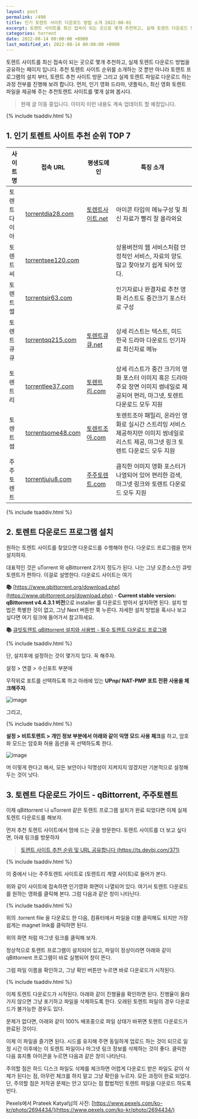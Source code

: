 ```yaml
---
layout: post
permalink: /490
title: 인기 토렌트 사이트 다운로드 방법 소개 2022-08-01
excerpt: 토렌트 사이트를 최신 접속이 되는 곳으로 몇개 추천하고, 실제 토렌트 다운로드 방법을 공유하는 페이지 입니다.
categories: torrent
date: 2022-08-14 00:00:00 +0900
last_modified_at: 2022-08-14 00:00:00 +0900
---
```


토렌트 사이트를 최신 접속이 되는 곳으로 몇개 추천하고, 실제 토렌트 다운로드 방법을 공유하는 페이지 입니다. 추천 토렌트 사이트 순위를 소개하는 것 뿐만 아니라 토렌트 프로그램의 설치 부터, 토렌트 추천 사이트 방문 그리고 실제 토렌트 파일로 다운로드 하는 과정 전부를 진행해 보려 합니다. 먼저, 인기 영화 드라마, 넷플릭스, 최신 영화 토렌트 파일을 제공해 주는 추천토렌트 사이트를 몇개 살펴 봅시다.

> 현재 글 이동 중입니다. 이미지 이런 내용도 계속 업데이트 할 예정입니다.

{% include tsaddiv.html %}

## 1\. 인기 토렌트 사이트 추천 순위 TOP 7

| 사이트명 | 접속 URL | 평생도메인 | 특징 소개 |
| --- | --- | --- | --- |
| 토렌트다이아 | [torrentdia28.com](https://torrentdia28.com/) | [토렌트사이트.net](https://xn--sm2bu1n2xfsllblbca.net/) | 아이콘 타입의 메뉴구성 및 최신 자료가 빨리 잘 올라와요 |
| 토렌트씨 | [torrentsee120.com](https://torrentsee120.com)  |   | 상용버전의 웹 서비스처럼 안정적인 서비스, 자료의 양도 많고 찾아보기 쉽게 되어 있다. |
| 토렌트썰 | [torrentsir63.com](https://torrentsir63.com/) |   | 인기자료나 완결자료 추천 영화 리스트도 중간크기 포스터로 구성 |
| 토렌트큐큐    | [torrentqq215.com](https://torrentqq215.com) | [토렌트큐큐.net](https://토렌트큐큐.net) | 상세 리스트는 텍스트, 미드 한국 드라마 다운로드 인기자료 최신자료 메뉴 |
| 토렌트리    | [torrentlee37.com](https://torrentlee37.com) | [토렌트리.com](https://xn--sm2bu3at49bb6a.com/) | 상세 리스트가 중간 크기의 영화 포스터 이미지 혹은 드라마 주요 장면 이미지 썸네일로 제공되어 편리, 마그넷, 토렌트 다운로드 모두 지원 |
| 토렌트썸 | [torrentsome48.com](https://torrentsome48.com) | [토렌트조아.com](https://movies1325.blogspot.com/2022/01/blog-post.html) | 토렌트조아 패밀리, 온라인 영화로 실시간 스트리밍 서비스 제공하지만 이미지 썸네일로 리스트 제공, 마그넷 링크 토렌트 다운로드 모두 지원 |
| 주주토렌트 | [torrentjuju8.com](https://torrentjuju8.com/) | [주주토렌트.com](https://xn--sm2bt32aa269fblb.com/) | 큼직한 이미지 영화 포스터가 나열되어 있어 편리한 검색, 마그넷 링크와 토렌트 다운로드 모두 지원 |

{% include tsaddiv.html %}

## 2\. 토렌트 다운로드 프로그램 설치

원하는 토렌트 사이트를 찾았으면 다운로드를 수행해야 한다. 다운로드 프로그램을 먼저 설치하자.

대표적인 것은 uTorrent 와 qBittorrent 2가지 정도가 된다. 나는 그냥 오픈소스인 큐빗토렌트가 편하다. 이걸로 설명한다. 다운로드 사이트는 여기

**📚** [https://www.qbittorrent.org/download.php](https://www.qbittorrent.org/download.php) - **Current stable version: qBittorrent v4.4.3.1 버전**으로 installer 를 다운로드 받아서 설치하면 된다. 설치 방법은 특별한 것이 없고, 그냥 Next 버튼만 쭉 누른다. 자세한 설치 방법을 혹시나 보고 싶다면 여기 링크에 들어가서 참고하세요.

**📚** [큐빗토렌트 qBittorrent 설치와 사용법 - 필수 토렌트 다운로드 프로그램](https://wiznxt.tistory.com/778)

{% include tsaddiv.html %}

단, 설치후에 설정하는 것이 몇가지 있다. 꼭 해주자.

설정 > 연결 > 수신포트 부분에

무작위로 포트를 선택하도록 하고 아래에 있는 **UPnp/ NAT-PMP 포트 전환 사용을 체크해주자**.

![image](https://user-images.githubusercontent.com/6334864/184565849-f99bd4e4-bff5-4c83-88fc-a4c6835202a6.png)

그리고, 

{% include tsaddiv.html %}

**설정 > 비트토렌트 > 개인 정보 부분에서 아래와 같이 익명 모드 사용 체크**를 하고, 암호화 모드는 암호화 허용 옵션을 꼭 선택하도록 한다.

![image](https://user-images.githubusercontent.com/6334864/184565939-9fdffcbb-d2f1-44b4-a14d-ce5bdce11089.png)

머 이렇게 한다고 해서, 모든 보안이나 익명성이 지켜지지 않겠지만 기본적으로 설정해 두는 것이 낫다.

## 3\. 토렌트 다운로드 가이드 - qBittorrent, 주주토렌트

이제 qBittorrent 나 uTorrent 같은 토렌트 프로그램 설치가 완료 되었다면 이제 실제 토렌트 다운로드를 해보자.

먼저 추천 토렌트 사이트에서 맘에 드는 곳을 방문한다. 토렌트 사이트를 더 보고 싶다면, 아래 링크를 방문하자

> [토렌트 사이트 추천 순위 및 URL 공유합니다 (https://ts.devbj.com/371)](https://ts.devbj.com/371)

{% include tsaddiv.html %}

이 중에서 나는 주주토렌트 사이트로 (토렌트리 계열 사이트)로 들어가 본다.

위와 같이 사이트에 접속하면 인기영화 화면이 나열되어 있다. 여기서 토렌트 다운로드를 원하는 영화를 클릭해 본다. 그럼 다음과 같은 창이 나타난다.

{% include tsaddiv.html %}

위의 .torrent file 을 다운로드 한 다음, 컴퓨터에서 파일을 더블 클릭해도 되지만 가장 쉽게는 magnet link를 클릭하면 된다.

위의 화면 처럼 마그넷 링크를 클릭해 보자.

정상적으로 토렌트 프로그램이 설치되어 있고, 파일이 정상이라면 아래와 같이 qBittorrent 프로그램이 바로 실행되어 창이 뜬다.

그럼 파일 이름을 확인하고, 그냥 확인 버튼만 누르면 바로 다운로드가 시작된다.

{% include tsaddiv.html %}

이제 토렌트 다운로드가 시작된다. 아래와 같이 진행율을 확인하면 된다. 진행율이 올라가지 않으면 그냥 포기하고 파일을 삭제하도록 한다. 오래된 토렌트 파일의 경우 다운로드가 불가능한 경우도 있다.

문제가 없다면, 아래와 같이 100% 배포중으로 파일 상태가 바뀌면 토렌트 다운로드가 완료된 것이다.

이제 이 파일을 즐기면 된다. 시드를 유지해 주면 동일하게 업로드 하는 것이 되므로 일정 시간 이후에는 이 토렌트 파일이나 마그넷 링크 정보를 삭제하는 것이 좋다. 클릭한 다음 휴지통 아이콘을 누르면 다음과 같은 창이 나타난다.

주의할 점은 하드 디스크 파일도 삭제를 체크하면 어렵게 다운로드 받은 파일도 같이 삭제가 된다는 점, 아무런 체크를 하지 말고 그냥 확인을 누르자. 모든 과정이 완료 되었다. 단, 주의할 점은 저작권 문제는 안고 있다는 점 합법적인 토렌트 파일을 다운로드 하도록 빈다. 

Pexels에서 Prateek Katyal님의 사진: [https://www.pexels.com/ko-kr/photo/2694434/](https://www.pexels.com/ko-kr/photo/2694434/)
